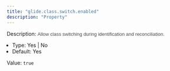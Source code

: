```yaml
---
title: "glide.class.switch.enabled"
description: "Property"
---
```


Description: <span style = 'font-family: Arial; font-size: 13px; color: #4a4a4a;'>Allow class switching during identification and reconciliation.<ul style='margin: 0px; padding-left:15px;'><li>Type: Yes | No</li><li>Default: Yes</li></ul></span>

Value: `true`
